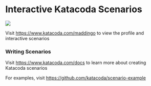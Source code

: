 # Interactive Katacoda Scenarios

[![](http://shields.katacoda.com/katacoda/maddingo/count.svg)](https://www.katacoda.com/maddingo "Get your profile on Katacoda.com")

Visit https://www.katacoda.com/maddingo to view the profile and interactive scenarios

### Writing Scenarios
Visit https://www.katacoda.com/docs to learn more about creating Katacoda scenarios

For examples, visit https://github.com/katacoda/scenario-example
